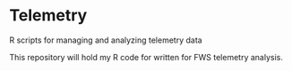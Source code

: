# Telemetry
R scripts for managing and analyzing telemetry data

This repository will hold my R code for written for FWS telemetry analysis. 
